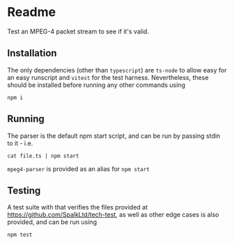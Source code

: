 # Readme

Test an MPEG-4 packet stream to see if it's valid.

## Installation
The only dependencies (other than `typescript`) are `ts-node` to allow easy for an easy runscript and `vitest` for the test harness. Nevertheless, these should be installed before running any other commands using
```
npm i
```

## Running
The parser is the default npm start script, and can be run by passing stdin to it - i.e.

```
cat file.ts | npm start
```

`mpeg4-parser` is provided as an alias for `npm start`

## Testing
A test suite with that verifies the files provided at https://github.com/SpalkLtd/tech-test, as well as other edge cases is also provided, and can be run using
```
npm test
```
